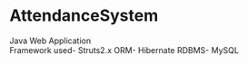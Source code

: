 # AttendanceSystem
Java Web Application<br />
Framework used- Struts2.x
ORM- Hibernate
RDBMS- MySQL
